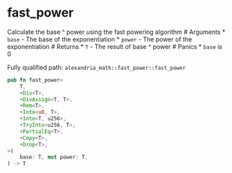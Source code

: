 # fast_power

Calculate the base ^ power using the fast powering algorithm # Arguments * `base` - The base of the exponentiation * `power` - The power of the exponentiation # Returns * `T` - The result of base ^ power # Panics * `base` is 0

Fully qualified path: `alexandria_math::fast_power::fast_power`

```rust
pub fn fast_power<
    T,
    +Div<T>,
    +DivAssign<T, T>,
    +Rem<T>,
    +Into<u8, T>,
    +Into<T, u256>,
    +TryInto<u256, T>,
    +PartialEq<T>,
    +Copy<T>,
    +Drop<T>,
>(
    base: T, mut power: T,
) -> T
```

